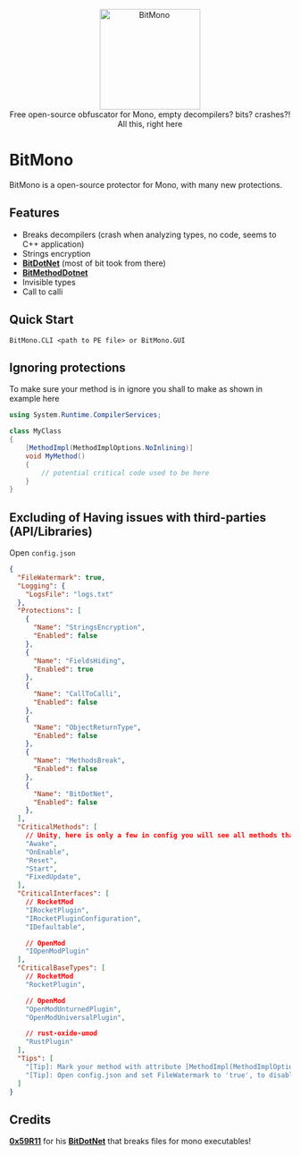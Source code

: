 <p align="center">
  <img src="https://raw.githubusercontent.com/sunnamed434/BitMono/main/BitMonoLogo.png" alt="BitMono" width="180" /><br>
  Free open-source obfuscator for Mono, empty decompilers? bits? crashes?!<br>
  All this, right here
</p>

# BitMono
BitMono is a open-source protector for Mono, with many new protections.

## Features
* Breaks decompilers (crash when analyzing types, no code, seems to C++ application)
* Strings encryption
* **[BitDotNet](https://github.com/0x59R11/BitDotNet)** (most of bit took from there)
* **[BitMethodDotnet](https://github.com/sunnamed434/BitMethodDotnet)** 
* Invisible types
* Call to calli

## Quick Start
`BitMono.CLI <path to PE file> or BitMono.GUI`

## Ignoring protections
To make sure your method is in ignore you shall to make as shown in example here
```cs
using System.Runtime.CompilerServices;

class MyClass
{
    [MethodImpl(MethodImplOptions.NoInlining)]
    void MyMethod()
    {
        // potential critical code used to be here
    }
}
```

## Excluding of Having issues with third-parties (API/Libraries)
Open `config.json`
```json
{
  "FileWatermark": true,
  "Logging": {
    "LogsFile": "logs.txt"
  },
  "Protections": [
    {
      "Name": "StringsEncryption",
      "Enabled": false
    },
    {
      "Name": "FieldsHiding",
      "Enabled": true
    },
    {
      "Name": "CallToCalli",
      "Enabled": false
    },
    {
      "Name": "ObjectReturnType",
      "Enabled": false
    },
    {
      "Name": "MethodsBreak",
      "Enabled": false
    },
    {
      "Name": "BitDotNet",
      "Enabled": false
    },
  ],
  "CriticalMethods": [
    // Unity, here is only a few in config you will see all methods that supports Unity
    "Awake",
    "OnEnable",
    "Reset",
    "Start",
    "FixedUpdate",
  ],
  "CriticalInterfaces": [
    // RocketMod
    "IRocketPlugin",
    "IRocketPluginConfiguration",
    "IDefaultable",

    // OpenMod
    "IOpenModPlugin"
  ],
  "CriticalBaseTypes": [
    // RocketMod
    "RocketPlugin",

    // OpenMod
    "OpenModUnturnedPlugin",
    "OpenModUniversalPlugin",

    // rust-oxide-umod
    "RustPlugin"
  ],
  "Tips": [
    "[Tip]: Mark your method with attribute [MethodImpl(MethodImplOptions.NoInlining)] to ignore obfuscation of your method!",
    "[Tip]: Open config.json and set FileWatermark to 'true', to disable watermarking of your file!"
  ]
}
```

Credits
-------
**[0x59R11](https://github.com/0x59R11)** for his **[BitDotNet](https://github.com/0x59R11/BitDotNet)** that breaks files for mono executables!